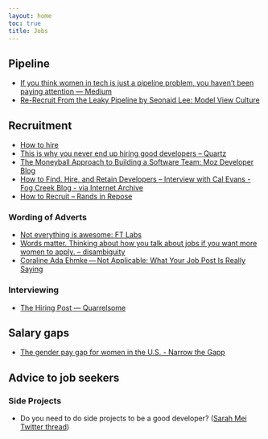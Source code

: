 ```yaml
---
layout: home
toc: true
title: Jobs
---
```


## Pipeline

* [If you think women in tech is just a pipeline problem, you haven’t been paying attention — Medium](https://medium.com/@racheltho/if-you-think-women-in-tech-is-just-a-pipeline-problem-you-haven-t-been-paying-attention-cb7a2073b996#.1e7rxm2gq)
* [Re-Recruit From the Leaky Pipeline by Seonaid Lee:  Model View Culture](https://modelviewculture.com/pieces/re-recruit-from-the-leaky-pipeline)

## Recruitment

* [How to hire](http://blog.samaltman.com/how-to-hire)
* [This is why you never end up hiring good developers – Quartz](http://qz.com/258066/this-is-why-you-dont-hire-good-developers/)
* [The Moneyball Approach to Building a Software Team: Moz Developer Blog](http://devblog.moz.com/2014/09/the-moneyball-approach-to-building-a-software-team/)
* [How to Find, Hire, and Retain Developers – Interview with Cal Evans - Fog Creek Blog - via Internet Archive](https://web.archive.org/web/20170321112922/http://blog.fogcreek.com/how-to-find-hire-and-retain-developers-interview-with-cal-evans/)
* [How to Recruit – Rands in Repose](http://randsinrepose.com/archives/how-to-recruit/)

### Wording of Adverts

* [Not everything is awesome: FT Labs](http://labs.ft.com/2014/08/not-everything-is-awesome/)
* [Words matter. Thinking about how you talk about jobs if you want more women to apply. – disambiguity](http://www.disambiguity.com/words-matter-women-and-jobs/)
* [Coraline Ada Ehmke — Not Applicable: What Your Job Post Is Really Saying](https://where.coraline.codes/blog/not_applicable/)

### Interviewing

* [The Hiring Post — Quarrelsome](http://sockpuppet.org/blog/2015/03/06/the-hiring-post/)

## Salary gaps

* [The gender pay gap for women in the U.S. - Narrow the Gapp](https://narrowthegap.co/)

<!-- ## Glass ceiling -->

## Advice to job seekers

### Side Projects

* Do you need to do side projects to be a good developer? ([Sarah Mei Twitter thread](https://twitter.com/sarahmei/status/953426874528514048))

